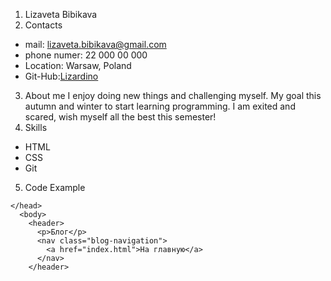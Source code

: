 1. Lizaveta Bibikava
2. Contacts 
- mail: lizaveta.bibikava@gmail.com
- phone numer: 22 000 00 000
- Location: Warsaw, Poland
- Git-Hub:[Lizardino](https://lizardino.github.io/rsschool-cv/cv)
3. About me
I enjoy doing new things and challenging myself. My goal this autumn and winter to start learning programming. I am exited and scared, wish myself all the best this semester!
4. Skills
- HTML
- CSS
- Git
5. Code Example
```
</head>
  <body>
    <header>
      <p>Блог</p>
      <nav class="blog-navigation">
        <a href="index.html">На главную</a>
      </nav>
    </header>
```